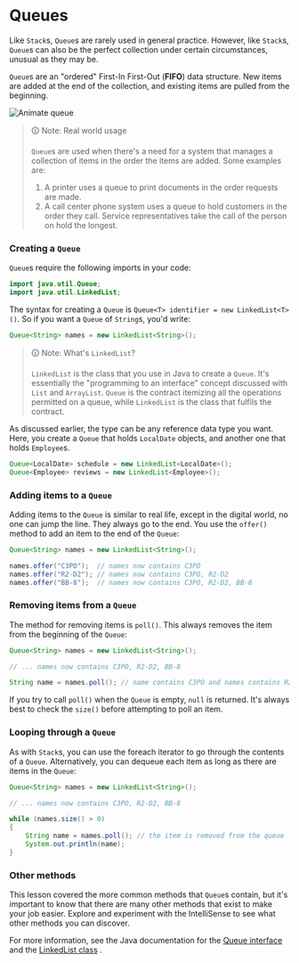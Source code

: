 # Queues

Like `Stack`s, `Queue`s are rarely used in general practice. However, like `Stack`s, `Queue`s can also be the perfect collection under certain circumstances, unusual as they may be.

`Queue`s are an "ordered" First-In First-Out (**FIFO**) data structure. New items are added at the end of the collection, and existing items are pulled from the beginning.

![Animate queue](https://user-images.githubusercontent.com/94882786/164619039-89b27aa6-45db-4267-89bd-f2dba9740090.gif)

>🛈 Note: Real world usage
>
>`Queue`s are used when there's a need for a system that manages a collection of items in the order the items are added. Some examples are:
>
>1.  A printer uses a queue to print documents in the order requests are made.
>2.  A call center phone system uses a queue to hold customers in the order they call. Service representatives take the call of the person on hold the longest.

### Creating a `Queue`

`Queue`s require the following imports in your code:

```java
import java.util.Queue;
import java.util.LinkedList;
```

The syntax for creating a `Queue` is `Queue<T> identifier = new LinkedList<T>()`. So if you want a `Queue` of `String`s, you'd write:

```java
Queue<String> names = new LinkedList<String>();
```

>🛈 Note: What's `LinkedList`?
>
>`LinkedList` is the class that you use in Java to create a `Queue`. It's essentially the "programming to an interface" concept discussed with `List` and `ArrayList`. `Queue` is the contract itemizing all the operations permitted on a queue, while `LinkedList` is the class that fulfils the contract.

As discussed earlier, the type can be any reference data type you want. Here, you create a `Queue` that holds `LocalDate` objects, and another one that holds `Employee`s.

```java
Queue<LocalDate> schedule = new LinkedList<LocalDate>();
Queue<Employee> reviews = new LinkedList<Employee>();
```

### Adding items to a `Queue`

Adding items to the `Queue` is similar to real life, except in the digital world, no one can jump the line. They always go to the end. You use the `offer()` method to add an item to the end of the `Queue`:

```java
Queue<String> names = new LinkedList<String>();

names.offer("C3PO");  // names now contains C3PO
names.offer("R2-D2"); // names now contains C3PO, R2-D2
names.offer("BB-8");  // names now contains C3PO, R2-D2, BB-8
```

### Removing items from a `Queue`

The method for removing items is `poll()`. This always removes the item from the beginning of the `Queue`:

```java
Queue<String> names = new LinkedList<String>();

// ... names now contains C3PO, R2-D2, BB-8

String name = names.poll(); // name contains C3PO and names contains R2-D2, BB-8
```

If you try to call `poll()` when the `Queue` is empty, `null` is returned. It's always best to check the `size()` before attempting to poll an item.

### Looping through a `Queue`

As with `Stack`s, you can use the foreach iterator to go through the contents of a `Queue`. Alternatively, you can dequeue each item as long as there are items in the `Queue`:

```java
Queue<String> names = new LinkedList<String>();

// ... names now contains C3PO, R2-D2, BB-8

while (names.size() > 0)
{
    String name = names.poll(); // the item is removed from the queue
    System.out.println(name);
}
```

### Other methods

This lesson covered the more common methods that `Queue`s contain, but it's important to know that there are many other methods that exist to make your job easier. Explore and experiment with the IntelliSense to see what other methods you can discover.

For more information, see the Java documentation for the [Queue interface](https://docs.oracle.com/javase/8/docs/api/java/util/Queue.html) and the [LinkedList class](https://docs.oracle.com/javase/8/docs/api/java/util/LinkedList.html) .
